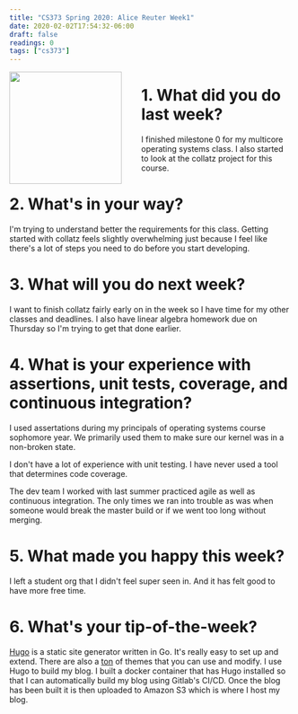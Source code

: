 ```yaml
---
title: "CS373 Spring 2020: Alice Reuter Week1"
date: 2020-02-02T17:54:32-06:00
draft: false
readings: 0
tags: ["cs373"]
---
```



<img src="/img/cs373/linkedin.png" width="200" align="left" style="padding-right:2rem" />

# 1. What did you do last week?
I finished milestone 0 for my multicore operating systems class. I also started to look at the collatz project for this course. 

# 2. What's in your way?
I'm trying to understand better the requirements for this class. Getting started with collatz feels slightly overwhelming just because I feel like there's a lot of steps you need to do before you start developing.

# 3. What will you do next week?

I want to finish collatz fairly early on in the week so I have time for my other classes and deadlines. I also have linear algebra homework due on Thursday so I'm trying to get that done earlier.

# 4. What is your experience with assertions, unit tests, coverage, and continuous integration?
I used assertations during my principals of operating systems course sophomore year. We primarily used them to make sure our kernel was in a non-broken state.

I don't have a lot of experience with unit testing. I have never used a tool that determines code coverage.

The dev team I worked with last summer practiced agile as well as continuous integration. The only times we ran into trouble as was when someone would break the master build or if we went too long without merging.

# 5. What made you happy this week?
I left a student org that I didn't feel super seen in. And it has felt good to have more free time.

# 6. What's your tip-of-the-week?
[Hugo](https://gohugo.io) is a static site generator written in Go. It's really easy to set up and extend. There are also a [ton](https://themes.gohugo.io) of themes that you can use and modify. I use Hugo to build my blog. I built a docker container that has Hugo installed so that I can automatically build my blog using Gitlab's CI/CD. Once the blog has been built it is then uploaded to Amazon S3 which is where I host my blog.